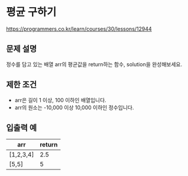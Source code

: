 # 평균 구하기
https://programmers.co.kr/learn/courses/30/lessons/12944

## 문제 설명
정수를 담고 있는 배열 arr의 평균값을 return하는 함수, solution을 완성해보세요.

## 제한 조건
- arr은 길이 1 이상, 100 이하인 배열입니다.
- arr의 원소는 -10,000 이상 10,000 이하인 정수입니다.

## 입출력 예

|arr|return|
|---|---|
|[1,2,3,4]|2.5|
|[5,5]|5|